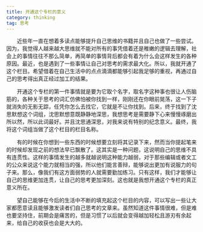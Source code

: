 ```yaml
---
title: 开通这个专栏的意义
category: thinking
tag: 思考
---
```

　　近些年一直在想着多读点能够提升自己思维的书籍并且自己也做了一些尝试。因为，我觉得人越来越大思维就不能对所有的事凭借着还是稚嫩的逻辑去理解，社会上的事情往往不那么简单，再简单的事情背后都会有着为什么会这样发生的各种原因。最近，也是遇到了一些事情让自己对思考的需求最大化。所以，我就开通了这个栏目。希望借着在自己生活中的点点滴滴都能够引起我足够的重视，再通过自己的思考得出真正经过加工的结果。

　　开通这个专栏的第一件事情就是要为它取个名字，取名字这种事也很让人伤脑筋的，各种关于思考的词汇仿佛怕被你找到一样，刚刚还在你眼前晃荡，这一下子就消失的无影无踪，任凭你怎么去找它，它就是不让你找到。后来，终于找到了沈思默想这个词组，沈思默想意既静静地深思，我想思考是需要静下心来慢慢琢磨出所以然，所以此词最好。并且沈思通深思，对我来说有特别的纪念意义。最终，我将这个词组当做了这个栏目的栏目名称。

　　有的时候在你想到一些东西的时候想要立刻将其记录下来，然而当你提起笔来的时候却发现之前的想法早已飘散了。这其实是一种问题，这说明自己的思维不具有连贯性。这样的事情发生的越多就越说明这种能力越弱，对于那些编辑或者文工的公众来说这个能力就相当的强，所以他们能言善辩，能够说出更加有说服力的句子来。那么，像我们有这方面弱势的人就需要勤加练习。只有这样，我们才能够让自己的思维更加连贯，让自己的思考更加深刻。这也就是我想开通这个专栏的真正意义所在。

　　望自己能够在今后的生活中不断的填充起这个栏目的内容，可以写出一些让大家都愿意读且能够激发读者们自己思考的文章来。虽然知道这件事情很难，但是难也要坚持住，前期会是痛苦的，但是习惯了以后就会变得越加轻松且游刃有余起来，给自己的收获也会是大大的。


